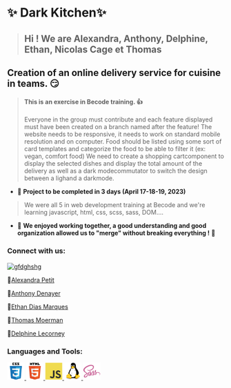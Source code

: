 
# ✨ Dark Kitchen✨

> ## Hi ! We are Alexandra, Anthony, Delphine, Ethan, Nicolas Cage et Thomas
> 
> 
## Creation of an online delivery service for cuisine in teams.  :smirk:
> #### This is an exercise in Becode training. :+1:
> Everyone in the group must contribute and each feature displayed must have been created on a branch named after the feature!
The website needs to be responsive, it needs to work on standard mobile resolution and on computer.
Food should be listed using some sort of card templates and categorize the food to be able to filter it (ex: vegan, comfort food)
We need to create a shopping cartcomponent to display the selected dishes and display the total amount of the delivery as well as a dark modecommutator to switch the design between a lighand a darkmode.

- 🔭 **Project to be completed in 3 days (April 17-18-19, 2023)**  

> We were all 5 in web development training at Becode and we're learning javascript, html, css, scss, sass, DOM....

  

- 👯 **We enjoyed working together, a good understanding and good organization allowed us to "merge" without breaking everything !**  👯 




<h3 align="left">Connect with us:</h3>  <p align="left">  
<a href="https://linkedin.com/in/gfdghshg" target="blank"><img align="center" src="https://raw.githubusercontent.com/rahuldkjain/github-profile-readme-generator/master/src/images/icons/Social/linked-in-alt.svg" alt="gfdghshg" height="30" width="40" /></a>  
</p>  

:link:[Alexandra Petit](https://www.linkedin.com/in/alexandra-petit-7a473026a/)

:link:[Anthony Denayer](https://www.linkedin.com/in/anthony-denayer-849245238/)

:link:[Ethan Dias Marques](https://www.linkedin.com/in/ethan-dias-marques-75235326a/)

:link:[Thomas Moerman](https://www.linkedin.com/in/thomas-moerman-30a09126b/)

:link:[Delphine Lecorney](https://www.linkedin.com/in/delphine-lecorney-539781242/)


<h3 align="left">Languages and Tools:</h3>  
<p align="left"> <a href="https://www.w3schools.com/css/" target="_blank" rel="noreferrer"> <img src="https://raw.githubusercontent.com/devicons/devicon/master/icons/css3/css3-original-wordmark.svg" alt="css3" width="40" height="40"/> </a> <a href="https://www.w3.org/html/" target="_blank" rel="noreferrer"> <img src="https://raw.githubusercontent.com/devicons/devicon/master/icons/html5/html5-original-wordmark.svg" alt="html5" width="40" height="40"/> </a> <a href="https://developer.mozilla.org/en-US/docs/Web/JavaScript" target="_blank" rel="noreferrer"> <img src="https://raw.githubusercontent.com/devicons/devicon/master/icons/javascript/javascript-original.svg" alt="javascript" width="40" height="40"/> </a> <a href="https://www.linux.org/" target="_blank" rel="noreferrer"> <img src="https://raw.githubusercontent.com/devicons/devicon/master/icons/linux/linux-original.svg" alt="linux" width="40" height="40"/> </a> <a href="https://sass-lang.com" target="_blank" rel="noreferrer"> <img src="https://raw.githubusercontent.com/devicons/devicon/master/icons/sass/sass-original.svg" alt="sass" width="40" height="40"/> </a> </p>
